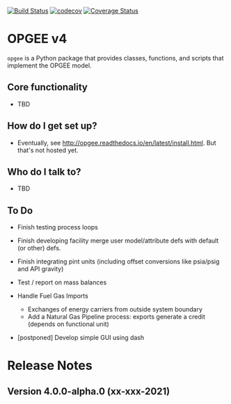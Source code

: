 [![Build Status](https://travis-ci.com/Stanford-EAO/OPGEEv4.svg?token=qVku1FaPpCm5v3f1zYpw&branch=master)](https://travis-ci.com/Stanford-EAO/OPGEEv4)
[![codecov](https://codecov.io/gh/Stanford-EAO/OPGEEv4/branch/master/graph/badge.svg?token=NVziMt7tdD)](https://codecov.io/gh/Stanford-EAO/OPGEEv4)
[![Coverage Status](https://coveralls.io/repos/github/Stanford-EAO/OPGEEv4/badge.svg?branch=master&t=xSjoF0)](https://coveralls.io/github/Stanford-EAO/OPGEEv4?branch=master)

# OPGEE v4


`opgee` is a Python package that provides classes, functions, and scripts that implement the OPGEE model.

## Core functionality


* TBD

## How do I get set up?

* Eventually, see http://opgee.readthedocs.io/en/latest/install.html. But that's not hosted yet.

## Who do I talk to?

* TBD

## To Do
* Finish testing process loops

* Finish developing facility merge user model/attribute defs with default (or other) defs.

* Finish integrating pint units (including offset conversions like psia/psig and API gravity)

* Test / report on mass balances

* Handle Fuel Gas Imports
  * Exchanges of energy carriers from outside system boundary
  * Add a Natural Gas Pipeline process: exports generate a credit (depends on functional unit)
  
* [postponed] Develop simple GUI using dash


# Release Notes

## Version 4.0.0-alpha.0 (xx-xxx-2021)
